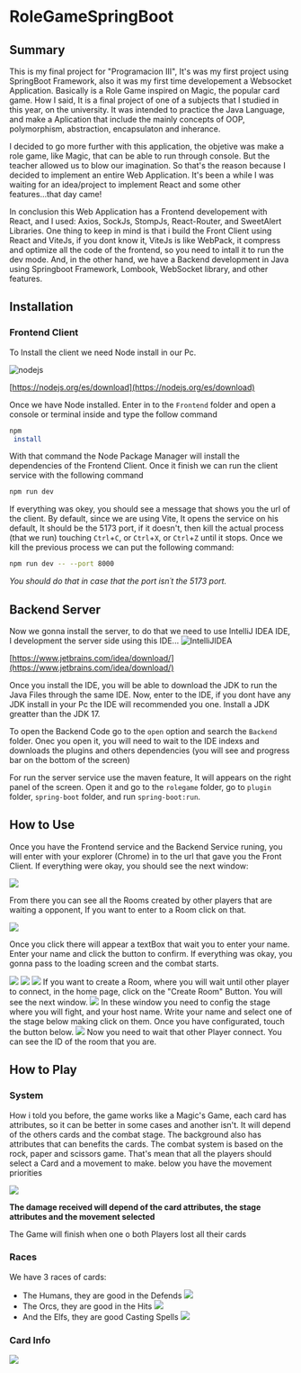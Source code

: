 # RoleGameSpringBoot

## Summary
This is my final project for "Programacion III", It's was my first project using SpringBoot Framework, also it was my first time developement a Websocket Application. Basically is a Role Game inspired on Magic, the popular card game. How I said, It is a final project of one of a subjects that I studied in this year, on the university. It was intended to practice the Java Language, and make a Aplication that include the mainly concepts of OOP, polymorphism, abstraction, encapsulaton and inherance.

I decided to go more further with this application, the objetive was make a role game, like Magic, that can be able to run through console. But the teacher allowed us to blow our imagination. So that's the reason because I decided to implement an entire Web Application. It's been a while I was waiting for an idea/project to implement React and some other features...that day came!

In conclusion this Web Application has a Frontend developement with React, and I used: Axios, SockJs, StompJs, React-Router, and SweetAlert Libraries. One thing to keep in mind is that i build the Front Client using React and ViteJs, if you dont know it, ViteJs is like WebPack, it compress and optimize all the code of the frontend, so you need to intall it to run the dev mode. And, in the other hand, we have a Backend development in Java using Springboot Framework, Lombook, WebSocket library, and other features.

## Installation

### Frontend Client 

To Install the client we need Node install in our Pc.

![nodejs](https://cdn.iconscout.com/icon/free/png-256/free-node-js-1174925.png?f=webp)

[https://nodejs.org/es/download](https://nodejs.org/es/download)

Once we have Node installed. Enter in to the `Frontend` folder and open a console or terminal inside and type the follow command
```bash
npm
 install
```
With that command the Node Package Manager will install the dependencies of the Frontend Client. Once it finish we can run the client service with the following command

```bash
npm run dev
```

If everything was okey, you should see a message that shows you the url of the client. By default, since we are using Vite, It opens the service on his default, It should be the 5173 port, if it doesn't, then kill the actual process (that we run) touching `Ctrl`+`C`, or `Ctrl`+`X`, or `Ctrl`+`Z` until it stops. Once we kill the previous process we can put the following command:

```bash
npm run dev -- --port 8000
```

*You should do that in case that the port isn´t the 5173 port.*

## Backend Server

Now we gonna install the server, to do that we need to use IntelliJ IDEA IDE, I development the server side using this IDE...
![IntelliJIDEA](https://dashboard.snapcraft.io/site_media/appmedia/2017/10/logo_zjwX5FR.png)

[https://www.jetbrains.com/idea/download/](https://www.jetbrains.com/idea/download/)

Once you install the IDE, you will be able to download the JDK to run the Java Files through the same IDE. Now, enter to the IDE, if you dont have any JDK install in your Pc the IDE will recommended you one. Install a JDK greatter than the JDK 17.

To open the Backend Code go to the `open` option and search the `Backend` folder. Onec you open it, you will need to wait to the IDE indexs and downloads the plugins and others dependencies (you will see and progress bar on the bottom of the screen)

For run the server service use the maven feature, It will appears on the right panel of the screen. Open it and go to the `rolegame` folder, go to `plugin` folder, `spring-boot` folder, and run `spring-boot:run`.

## How to Use

Once you have the Frontend service and the Backend Service runing, you will enter with your explorer (Chrome) in to the url that gave you the Front Client. If everything were okay, you should see the next window:

![](readmeImgs/1.jpg)

From there you can see all the Rooms created by other players that are waiting a opponent, If you want to enter to a Room click on that.

![](readmeImgs/2.jpg)

Once you click there will appear a textBox that wait you to enter your name. Enter your name and click the button to confirm. If everything was okay, you gonna pass to the loading screen and the combat starts.

![](./readmeImgs/3.jpg)
![](./readmeImgs/4.jpg)
![](./readmeImgs/5.jpg)
If you want to create a Room, where you will wait until other player to connect, in the home page, click on the "Create Room" Button. You will see the next window.
![](./readmeImgs/6.jpg)
In these window you need to config the stage where you will fight, and your host name. Write your name and select one of the stage below making click on them. Once you have configurated, touch the button below.
![](./readmeImgs/7.jpg)
Now you need to wait that other Player connect. You can see the ID of the room that you are.

## How to Play

### System

How i told you before, the game works like a Magic's Game, each card has attributes, so it can be better in some cases and another isn't. It will depend of the others cards and the combat stage. The background also has attributes that can benefits the cards. The combat system is based on the rock, paper and scissors game. That's mean that all the players should select a Card and a movement to make. below you have the movement priorities

![](./readmeImgs/movements.jpg)

**The damage received will depend of the card attributes, the stage attributes and the movement selected**

The Game will finish when one o both Players lost all their cards

### Races 
We have 3 races of cards:

* The Humans, they are good in the Defends
   ![](./readmeImgs/human.jpg) 
* The Orcs, they are good in the Hits
   ![](./readmeImgs/orc.jpg) 
* And the Elfs, they are good Casting Spells
   ![](./readmeImgs/elf.jpg) 

### Card Info

![](./readmeImgs/cardInfo.jpg) 
